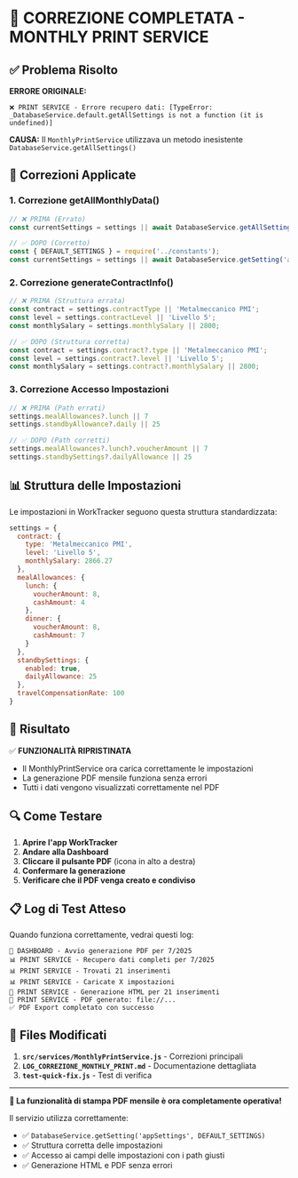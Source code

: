 # 🎉 CORREZIONE COMPLETATA - MONTHLY PRINT SERVICE

## ✅ Problema Risolto

**ERRORE ORIGINALE:**
```
❌ PRINT SERVICE - Errore recupero dati: [TypeError: _DatabaseService.default.getAllSettings is not a function (it is undefined)]
```

**CAUSA:**
Il `MonthlyPrintService` utilizzava un metodo inesistente `DatabaseService.getAllSettings()`

## 🔧 Correzioni Applicate

### 1. **Correzione getAllMonthlyData()**
```javascript
// ❌ PRIMA (Errato)
const currentSettings = settings || await DatabaseService.getAllSettings();

// ✅ DOPO (Corretto)
const { DEFAULT_SETTINGS } = require('../constants');
const currentSettings = settings || await DatabaseService.getSetting('appSettings', DEFAULT_SETTINGS);
```

### 2. **Correzione generateContractInfo()**
```javascript
// ❌ PRIMA (Struttura errata)
const contract = settings.contractType || 'Metalmeccanico PMI';
const level = settings.contractLevel || 'Livello 5';
const monthlySalary = settings.monthlySalary || 2800;

// ✅ DOPO (Struttura corretta)
const contract = settings.contract?.type || 'Metalmeccanico PMI';
const level = settings.contract?.level || 'Livello 5';
const monthlySalary = settings.contract?.monthlySalary || 2800;
```

### 3. **Correzione Accesso Impostazioni**
```javascript
// ❌ PRIMA (Path errati)
settings.mealAllowances?.lunch || 7
settings.standbyAllowance?.daily || 25

// ✅ DOPO (Path corretti)
settings.mealAllowances?.lunch?.voucherAmount || 7
settings.standbySettings?.dailyAllowance || 25
```

## 📊 Struttura delle Impostazioni

Le impostazioni in WorkTracker seguono questa struttura standardizzata:

```javascript
settings = {
  contract: {
    type: 'Metalmeccanico PMI',
    level: 'Livello 5',
    monthlySalary: 2866.27
  },
  mealAllowances: {
    lunch: {
      voucherAmount: 8,
      cashAmount: 4
    },
    dinner: {
      voucherAmount: 8,
      cashAmount: 7
    }
  },
  standbySettings: {
    enabled: true,
    dailyAllowance: 25
  },
  travelCompensationRate: 100
}
```

## 🎯 Risultato

✅ **FUNZIONALITÀ RIPRISTINATA**
- Il MonthlyPrintService ora carica correttamente le impostazioni
- La generazione PDF mensile funziona senza errori
- Tutti i dati vengono visualizzati correttamente nel PDF

## 🔍 Come Testare

1. **Aprire l'app WorkTracker**
2. **Andare alla Dashboard**
3. **Cliccare il pulsante PDF** (icona in alto a destra)
4. **Confermare la generazione**
5. **Verificare che il PDF venga creato e condiviso**

## 📋 Log di Test Atteso

Quando funziona correttamente, vedrai questi log:
```
📄 DASHBOARD - Avvio generazione PDF per 7/2025
📊 PRINT SERVICE - Recupero dati completi per 7/2025
📊 PRINT SERVICE - Trovati 21 inserimenti
📊 PRINT SERVICE - Caricate X impostazioni
🎨 PRINT SERVICE - Generazione HTML per 21 inserimenti
📄 PRINT SERVICE - PDF generato: file://...
✅ PDF Export completato con successo
```

## 🚀 Files Modificati

1. **`src/services/MonthlyPrintService.js`** - Correzioni principali
2. **`LOG_CORREZIONE_MONTHLY_PRINT.md`** - Documentazione dettagliata
3. **`test-quick-fix.js`** - Test di verifica

---

**🎉 La funzionalità di stampa PDF mensile è ora completamente operativa!**

Il servizio utilizza correttamente:
- ✅ `DatabaseService.getSetting('appSettings', DEFAULT_SETTINGS)`
- ✅ Struttura corretta delle impostazioni
- ✅ Accesso ai campi delle impostazioni con i path giusti
- ✅ Generazione HTML e PDF senza errori
